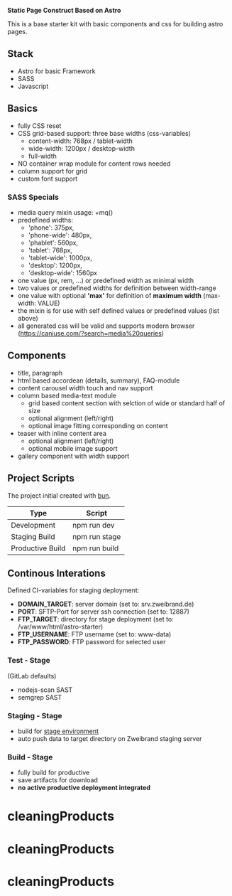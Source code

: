 **Static Page Construct Based on Astro**

This is a base starter kit with basic components and css for building astro pages.

## Stack

- Astro for basic Framework
- SASS
- Javascript

## Basics

- fully CSS reset
- CSS grid-based support: three base widths (css-variables)
  - content-width: 768px / tablet-width
  - wide-width: 1200px / desktop-width
  - full-width
- NO container wrap module for content rows needed
- column support for grid
- custom font support

### SASS Specials

- media query mixin usage: +mq()
- predefined widths:
  - 'phone': 375px,
  - 'phone-wide': 480px,
  - 'phablet': 560px,
  - 'tablet': 768px,
  - 'tablet-wide': 1000px,
  - 'desktop': 1200px,
  - 'desktop-wide': 1560px
- one value (px, rem, ...) or predefined width as minimal width
- two values or predefined widths for definition between width-range
- one value with optional **'max'** for definition of **maximum width** (max-width: VALUE)
- the mixin is for use with self defined values or predefined values (list above)
- all generated css will be valid and supports modern browser (https://caniuse.com/?search=media%20queries)

## Components

- title, paragraph
- html based accordean (details, summary), FAQ-module
- content carousel width touch and nav support
- column based media-text module
  - grid based content section with selction of wide or standard half of size
  - optional alignment (left/right)
  - optional image fitting corresponding on content
- teaser with inline content area
  - optional alignment (left/right)
  - optional mobile image support
- gallery component with width support

## Project Scripts

The project initial created with [bun](https://bun.sh/).

| Type             | Script        |
| ---------------- | ------------- |
| Development      | npm run dev   |
| Staging Build    | npm run stage |
| Productive Build | npm run build |

## Continous Interations

Defined CI-variables for staging deployment:

- **DOMAIN_TARGET**: server domain (set to: srv.zweibrand.de)
- **PORT**: SFTP-Port for server ssh connection (set to: 12887)
- **FTP_TARGET**: directory for stage deployment (set to: /var/www/html/astro-starter)
- **FTP_USERNAME**: FTP username (set to: www-data)
- **FTP_PASSWORD**: FTP password for selected user

### Test - Stage

(GitLab defaults)

- nodejs-scan SAST
- semgrep SAST

### Staging - Stage

- build for [stage environment](https://srv.zweibrand.de/astro-starter)
- auto push data to target directory on Zweibrand staging server

### Build - Stage

- fully build for productive
- save artifacts for download
- **no active productive deployment integrated**

# cleaningProducts

# cleaningProducts

# cleaningProducts
